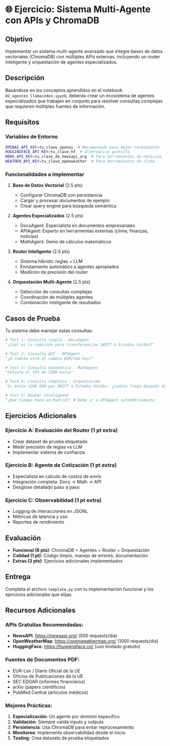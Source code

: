 # 🌐 Ejercicio: Sistema Multi-Agente con APIs y ChromaDB

## **Objetivo**
Implementar un sistema multi-agente avanzado que integre bases de datos vectoriales (ChromaDB) con múltiples APIs externas, incluyendo un router inteligente y orquestación de agentes especializados.

## **Descripción**
Basándose en los conceptos aprendidos en el notebook `02_agentes_llamaindex.ipynb`, deberás crear un ecosistema de agentes especializados que trabajen en conjunto para resolver consultas complejas que requieren múltiples fuentes de información.

## **Requisitos**

### **Variables de Entorno** 
```bash
OPENAI_API_KEY=tu_clave_openai  # Recomendado para mejor rendimiento
HUGGINGFACE_API_KEY=tu_clave_hf  # Alternativa gratuita
NEWS_API_KEY=tu_clave_de_newsapi_org  # Para herramientas de noticias
WEATHER_API_KEY=tu_clave_openweather  # Para herramientas de clima
```

### **Funcionalidades a Implementar**

1. **Base de Datos Vectorial** (2.5 pts)
   - Configurar ChromaDB con persistencia
   - Cargar y procesar documentos de ejemplo
   - Crear query engine para búsqueda semántica

2. **Agentes Especializados** (2.5 pts)
   - DocsAgent: Especialista en documentos empresariales
   - APIAgent: Experto en herramientas externas (clima, finanzas, noticias)
   - MathAgent: Genio de cálculos matemáticos

3. **Router Inteligente** (2.5 pts)
   - Sistema híbrido: reglas + LLM
   - Enrutamiento automático a agentes apropiados
   - Medición de precisión del router

4. **Orquestación Multi-Agente** (2.5 pts)
   - Detección de consultas complejas
   - Coordinación de múltiples agentes
   - Combinación inteligente de resultados

## **Casos de Prueba**

Tu sistema debe manejar estas consultas:

```python
# Test 1: Consulta simple - DocsAgent
"¿Cuál es la comisión para transferencias SWIFT a Estados Unidos?"

# Test 2: Consulta API - APIAgent  
"¿A cuánto está el cambio EUR/USD hoy?"

# Test 3: Consulta matemática - MathAgent
"Calcula el 15% de 2500 euros"

# Test 4: Consulta compleja - Orquestación
"Si envío 1200 EUR por SWIFT a Estados Unidos, ¿cuánto llega después de comisiones y a qué tipo de cambio?"

# Test 5: Router inteligente
"¿Qué tiempo hace en Madrid?" # Debe ir a APIAgent automáticamente
```

## **Ejercicios Adicionales**

### **Ejercicio A: Evaluación del Router** (1 pt extra)
- Crear dataset de prueba etiquetado
- Medir precisión de reglas vs LLM
- Implementar sistema de confianza

### **Ejercicio B: Agente de Cotización** (1 pt extra)
- Especialista en cálculo de costos de envío
- Integración completa: Docs → Math → API
- Desglose detallado paso a paso

### **Ejercicio C: Observabilidad** (1 pt extra)
- Logging de interacciones en JSONL
- Métricas de latencia y uso
- Reportes de rendimiento

## **Evaluación**

- **Funcional (8 pts)**: ChromaDB + Agentes + Router + Orquestación
- **Calidad (1 pt)**: Código limpio, manejo de errores, documentación
- **Extras (3 pts)**: Ejercicios adicionales implementados

## **Entrega**
Completa el archivo `template.py` con tu implementación funcional y los ejercicios adicionales que elijas.

## **Recursos Adicionales**

### **APIs Gratuitas Recomendadas:**
- **NewsAPI**: https://newsapi.org/ (500 requests/día)
- **OpenWeatherMap**: https://openweathermap.org/ (1000 requests/día)
- **HuggingFace**: https://huggingface.co/ (uso limitado gratuito)

### **Fuentes de Documentos PDF:**
- EUR-Lex / Diario Oficial de la UE
- Oficina de Publicaciones de la UE
- SEC EDGAR (informes financieros)
- arXiv (papers científicos)
- PubMed Central (artículos médicos)

### **Mejores Prácticas:**
1. **Especialización**: Un agente por dominio específico
2. **Validación**: Siempre valida inputs y outputs
3. **Persistencia**: Usa ChromaDB para evitar reprocesamiento
4. **Monitoreo**: Implementa observabilidad desde el inicio
5. **Testing**: Crea datasets de prueba etiquetados